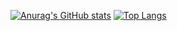 [![Anurag's GitHub stats](https://github-readme-stats.vercel.app/api?username=xinghengstar&show_icons=true&count_private=true&theme=ambient_gradient)](https://github.com/anuraghazra/github-readme-stats)
[![Top Langs](https://github-readme-stats.vercel.app/api/top-langs/?username=anuraghazra)](https://github.com/anuraghazra/github-readme-stats)
